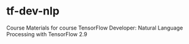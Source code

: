 # tf-dev-nlp
Course Materials for course  TensorFlow Developer: Natural Language Processing with TensorFlow 2.9
